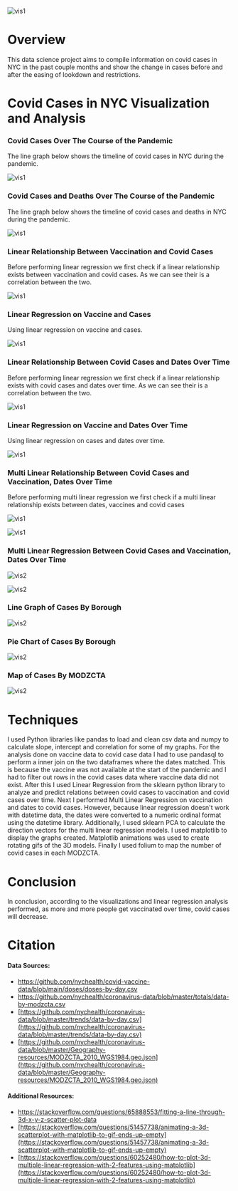 ![vis1](graphs/frontimg.jpg)

# Overview
This data science project aims to compile information on covid cases in NYC in the past couple months and show the change in cases before and after the easing of lookdown and restrictions. 


# Covid Cases in NYC Visualization and Analysis

### Covid Cases Over The Course of the Pandemic

The line graph below shows the timeline of covid cases in NYC during the pandemic.

![vis1](graphs/TrendDataCovid.png)











### Covid Cases and Deaths Over The Course of the Pandemic

The line graph below shows the timeline of covid cases and deaths in NYC during the pandemic.

![vis1](graphs/CasesOverlay.png)










### Linear Relationship Between Vaccination and Covid Cases

Before performing linear regression we first check if a linear relationship exists between vaccination and covid cases. As we can see their is a correlation between the two.

![vis1](graphs/CasesVaccineRelation.png)










### Linear Regression on Vaccine and Cases

Using linear regression on vaccine and cases.

![vis1](graphs/linearvaccinemodel.png)









### Linear Relationship Between Covid Cases and Dates Over Time

Before performing linear regression we first check if a linear relationship exists with covid cases and dates over time. As we can see their is a correlation between the two.

![vis1](graphs/CasesDateRelation.png)













### Linear Regression on Vaccine and Dates Over Time

Using linear regression on cases and dates over time.

![vis1](graphs/lineardatemodel.png)










### Multi Linear Relationship Between Covid Cases and Vaccination, Dates Over Time

Before performing multi linear regression we first check if a multi linear relationship exists between dates, vaccines and covid cases

![vis1](graphs/MultiLinearRelation.png)












![vis1](graphs/MultiLinearRelation.gif)











### Multi Linear Regression Between Covid Cases and Vaccination, Dates Over Time

![vis2](graphs/MultiLinearRegress.png)











![vis2](graphs/MultiLinearRegress.gif)











### Line Graph of Cases By Borough
![vis2](graphs/CasesByBoroughLine.png)



















### Pie Chart of Cases By Borough
![vis2](graphs/CasesByBoroughPie.png)

















### Map of Cases By MODZCTA
![vis2](graphs/mapBorough.JPG)
















# Techniques

I used Python libraries like pandas to load and clean csv data and numpy to calculate slope, intercept and correlation for some of my graphs. For the analysis done on vaccine data to covid case data I had to use pandasql to perform a inner join on the two dataframes where the dates matched. This is because the vaccine was not available at the start of the pandemic and I had to filter out rows in the covid cases data where vaccine data did not exist. After this I used Linear Regression from the sklearn python library to analyze and predict relations between covid cases to vaccination and covid cases over time. Next I performed Multi Linear Regression on vaccination and dates to covid cases. However, because linear regression doesn't work with datetime data, the dates were converted to a numeric ordinal format using the datetime library. Additionally, I used sklearn PCA to calculate the direction vectors for the multi linear regression models. I used matplotlib to display the graphs created. Matplotlib animations was used to create rotating gifs of the 3D models. Finally I used folium to map the number of covid cases in each MODZCTA.


# Conclusion

In conclusion, according to the visualizations and linear regression analysis performed, as more and more people get vaccinated over time, covid cases will decrease.


# Citation
#### Data Sources:
- [https://github.com/nychealth/covid-vaccine-data/blob/main/doses/doses-by-day.csv ](https://github.com/nychealth/covid-vaccine-data/blob/main/doses/doses-by-day.csv)
- [https://github.com/nychealth/coronavirus-data/blob/master/totals/data-by-modzcta.csv ](https://github.com/nychealth/coronavirus-data/blob/master/totals/data-by-modzcta.csv )
- [https://github.com/nychealth/coronavirus-data/blob/master/trends/data-by-day.csv](https://github.com/nychealth/coronavirus-data/blob/master/trends/data-by-day.csv)
- [https://github.com/nychealth/coronavirus-data/blob/master/Geography-resources/MODZCTA_2010_WGS1984.geo.json](https://github.com/nychealth/coronavirus-data/blob/master/Geography-resources/MODZCTA_2010_WGS1984.geo.json)

#### Additional Resources:
- [https://stackoverflow.com/questions/65888553/fitting-a-line-through-3d-x-y-z-scatter-plot-data ](https://stackoverflow.com/questions/65888553/fitting-a-line-through-3d-x-y-z-scatter-plot-data )
- [https://stackoverflow.com/questions/51457738/animating-a-3d-scatterplot-with-matplotlib-to-gif-ends-up-empty](https://stackoverflow.com/questions/51457738/animating-a-3d-scatterplot-with-matplotlib-to-gif-ends-up-empty)
- [https://stackoverflow.com/questions/60252480/how-to-plot-3d-multiple-linear-regression-with-2-features-using-matplotlib](https://stackoverflow.com/questions/60252480/how-to-plot-3d-multiple-linear-regression-with-2-features-using-matplotlib)
